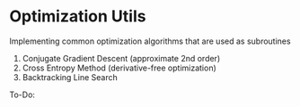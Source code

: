 # Optimization Utils

Implementing common optimization algorithms that are used as subroutines

1. Conjugate Gradient Descent (approximate 2nd order)
2. Cross Entropy Method (derivative-free optimization)
3. Backtracking Line Search

To-Do:
